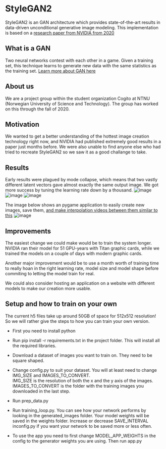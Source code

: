 # StyleGAN2
StyleGAN2 is an GAN architecture which provides state-of-the-art results in data-driven unconditional generative image modeling. This implementation is based on a [research paper from NVIDIA from 2020](https://arxiv.org/abs/1912.04958)

## What is a GAN
Two neural networks contest with each other in a game. Given a training set, this technique learns to generate new data with the same statistics as the training set. [Learn more about GAN here](https://machinelearningmastery.com/what-are-generative-adversarial-networks-gans/)

## About us
We are a project group within the student organization Cogito at NTNU (Norwegian University of Science and Technology). The group has worked on this through the fall of 2020.

## Motivation
We wanted to get a better understanding of the hottest image creation technology right now, and NVIDIA had published extremely good results in a paper just months before. We were also unable to find anyone else who had tried to recreate StyleGAN2 so we saw it as a good challange to take.

## Results
Early results were plagued by mode collapse, which means that two vastly different latent vectors gave almost exactly the same output image. We got more success by tuning the learning rate down by a thousand.
![image](https://user-images.githubusercontent.com/45593399/101482364-e9f43b00-3956-11eb-8aae-0da74bb87308.png)
![image](https://user-images.githubusercontent.com/45593399/101482584-3b9cc580-3957-11eb-94ae-30c7c82b22b5.png)
![image](https://user-images.githubusercontent.com/45593399/101482844-9504f480-3957-11eb-86b2-29bf0cdae3dd.png)

The image below shows an pygame application to easily create new images, save them, [and make interpolation videos between them similar to this](https://youtu.be/6E1_dgYlifc)
![image](https://user-images.githubusercontent.com/45593399/101482932-bbc32b00-3957-11eb-9acd-96383a673426.png)

## Improvements
The easiest change we could make would be to train the system longer. NVIDIA ran their model for 51 GPU-years with Titan graphic cards, while we trained the models on a couple of days with modern graphic cards.  

Another major improvement would be to use a month worth of training time to really hoan in the right learning rate, model size and model shape before commiting to letting the model train for real.  

We could also consider hosting an application on a website with different models to make our creation more usable.

## Setup and how to train on your own
The current h5 files take up around 50GB of space for 512x512 resolution! So we will rather give the steps to how you can train your own version.


* First you need to install python

* Run pip install -r requirements.txt in the project folder. This will install all the required libraries.
 
* Download a dataset of images you want to train on. They need to be square shaped.

* Change config.py to suit your dataset. You will at least need to change IMG_SIZE and IMAGES_TO_CONVERT. \
IMG_SIZE is the resolution of both the x and the y axis of the images.\
IMAGES_TO_CONVERT is the folder with the training images you downloaded in the last step.

* Run prep_data.py

* Run training_loop.py. You can see how your network performs by looking in the
generated_images folder. Your model weights will be saved in the weights folder. 
Increase or decrease SAVE_INTERVAL inconfig.py if you want your network to be saved
 more or less often.

* To use the app you need to first change MODEL_APP_WEIGHTS in the config to the generator weights you are using. 
Then run app.py